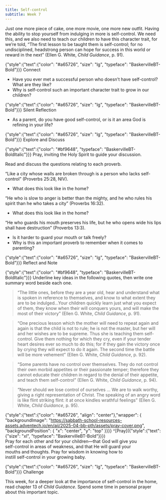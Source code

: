 ```yaml
---
title: Self-control
subtitle: Week 7
---
```


Just one more piece of cake, one more movie, one more new outfit. Having the ability to stop yourself from indulging in more is self-control. We need this, and we also need to teach our children to have this character trait, for we’re told, “The first lesson to be taught them is self-control; for no undisciplined, headstrong person can hope for success in this world or reward in the next” (Ellen G. White, _Child Guidance_, p. 91).

{"style":{"text":{"color": "#a65726", "size": "lg", "typeface": "BaskervilleBT-Bold"}}}
Connect

+ Have you ever met a successful person who doesn’t have self-control? What are they like?
+ Why is self-control such an important character trait to grow in our children?

{"style":{"text":{"color": "#a65726", "size": "lg", "typeface": "BaskervilleBT-Bold"}}}
Silent Reflection

+ As a parent, do you have good self-control, or is it an area God is refining in your life?

{"style":{"text":{"color": "#a65726", "size": "lg", "typeface": "BaskervilleBT-Bold"}}}
Explore and Discuss

{"style":{"text":{"color": "#bf9648", "typeface": "BaskervilleBT-BoldItalic"}}}
Pray, inviting the Holy Spirit to guide your discussion.

Read and discuss the questions relating to each proverb.

“Like a city whose walls are broken through is a person who lacks self-control” (Proverbs 25:28, NIV).

+ What does this look like in the home?

“He who is slow to anger is better than the mighty, and he who rules his spirit than he who takes a city” (Proverbs 16:32).

+ What does this look like in the home?

“He who guards his mouth preserves his life, but he who opens wide his lips shall have destruction” (Proverbs 13:3).

+ Is it harder to guard your mouth or talk freely?
+ Why is this an important proverb to remember when it comes to parenting?

{"style":{"text":{"color": "#a65726", "size": "lg", "typeface": "BaskervilleBT-Bold"}}}
Reflect and Note

{"style":{"text":{"color": "#bf9648", "typeface": "BaskervilleBT-BoldItalic"}}}
Underline key ideas in the following quotes, then write one summary word beside each one.

> “The little ones, before they are a year old, hear and understand what is spoken in reference to themselves, and know to what extent they are to be indulged…Your children quickly learn just what you expect of them, they know when their will conquers yours, and will make the most of their victory” (Ellen G. White, _Child Guidance_, p. 91).

> “One precious lesson which the mother will need to repeat again and again is that the child is not to rule; he is not the master, but her will and her wishes are to be supreme. Thus she is teaching them self-control. Give them nothing for which they cry, even if your tender heart desires ever so much to do this; for if they gain the victory once by crying they will expect to do it again. The second time the battle will be more vehement” (Ellen G. White, _Child Guidance_, p. 92).

> “Some parents have no control over themselves. They do not control their own morbid appetites or their passionate temper; therefore they cannot educate their children in regard to the denial of their appetite, and teach them self-control” (Ellen G. White, _Child Guidance_, p. 94).

> “Never should we lose control of ourselves … We are to walk worthy, giving a right representation of Christ. The speaking of an angry word is like flint striking flint: it at once kindles wrathful feelings” (Ellen G. White, _Child Guidance_, p. 95).

{"style":{"text":{"color": "#a65726", "align": "center"},"wrapper": { "backgroundImage": "https://sabbath-school-resources-assets.adventech.io/en/aij/2025-04-bb-pth/assets/pray-cover.png", "backgroundPosition": { "x": "center", "y": "top" }}}}
^[Pray]({"style":{"text":{"size": "xl", "typeface": "BaskervilleBT-Bold"}}})\
Pray for each other and for your children—that God will give you\
self-control in areas of weakness, and that He will guard your\
mouths and thoughts. Pray for wisdom in knowing how to\
instill self-control in your growing baby. 

{"style":{"text":{"color": "#a65726", "size": "lg", "typeface": "BaskervilleBT-Bold"}}}
Challenge

This week, for a deeper look at the importance of self-control in the home, read chapter 13 of _Child Guidance_. Spend some time in personal prayer about this important topic.
